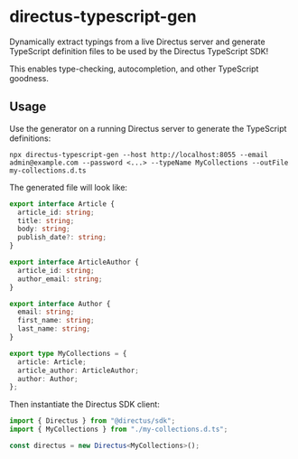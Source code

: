 # directus-typescript-gen

Dynamically extract typings from a live Directus server and generate TypeScript definition files to be used by the Directus TypeScript SDK!

This enables type-checking, autocompletion, and other TypeScript goodness.

## Usage

Use the generator on a running Directus server to generate the TypeScript definitions:

```
npx directus-typescript-gen --host http://localhost:8055 --email admin@example.com --password <...> --typeName MyCollections --outFile my-collections.d.ts
```

The generated file will look like:

```ts
export interface Article {
  article_id: string;
  title: string;
  body: string;
  publish_date?: string;
}

export interface ArticleAuthor {
  article_id: string;
  author_email: string;
}

export interface Author {
  email: string;
  first_name: string;
  last_name: string;
}

export type MyCollections = {
  article: Article;
  article_author: ArticleAuthor;
  author: Author;
};
```

Then instantiate the Directus SDK client:

```ts
import { Directus } from "@directus/sdk";
import { MyCollections } from "./my-collections.d.ts";

const directus = new Directus<MyCollections>();
```
